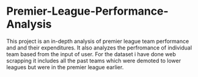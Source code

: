 # Premier-League-Performance-Analysis
This project is an in-depth analysis of premier league team performance and and their expenditures.
It also analyzes the perfromance of individual team based from the input of user.
For the dataset i have done web scrapping it includes all the past teams which were demoted to lower leagues but were in the premier league earlier.
